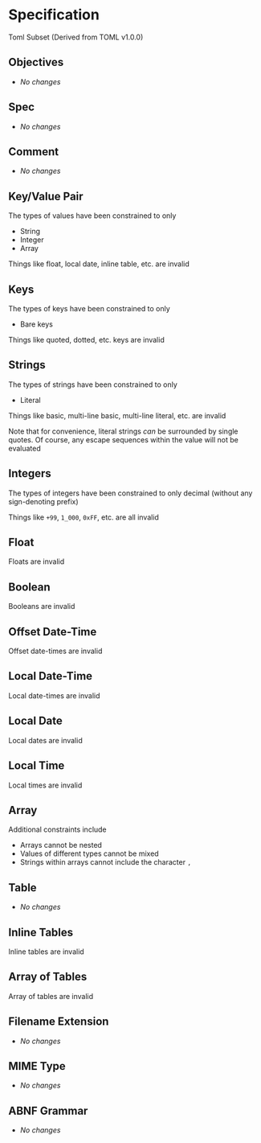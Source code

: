 # Specification

Toml Subset (Derived from TOML v1.0.0)

## Objectives

- _No changes_

## Spec

- _No changes_

## Comment

- _No changes_

## Key/Value Pair

The types of values have been constrained to only

- String
- Integer
- Array

Things like float, local date, inline table, etc. are invalid

## Keys

The types of keys have been constrained to only

- Bare keys

Things like quoted, dotted, etc. keys are invalid

## Strings

The types of strings have been constrained to only

- Literal

Things like basic, multi-line basic, multi-line literal, etc. are invalid

Note that for convenience, literal strings _can_ be surrounded by single quotes. Of course, any escape sequences within the value will not be evaluated

## Integers

The types of integers have been constrained to only decimal (without any sign-denoting prefix)

Things like `+99`, `1_000`, `0xFF`, etc. are all invalid

## Float

Floats are invalid

## Boolean

Booleans are invalid

## Offset Date-Time

Offset date-times are invalid

## Local Date-Time

Local date-times are invalid

## Local Date

Local dates are invalid

## Local Time

Local times are invalid

## Array

Additional constraints include

- Arrays cannot be nested
- Values of different types cannot be mixed
- Strings within arrays cannot include the character `,`

## Table

- _No changes_

## Inline Tables

Inline tables are invalid

## Array of Tables

Array of tables are invalid

## Filename Extension

- _No changes_

## MIME Type

- _No changes_

## ABNF Grammar

- _No changes_
